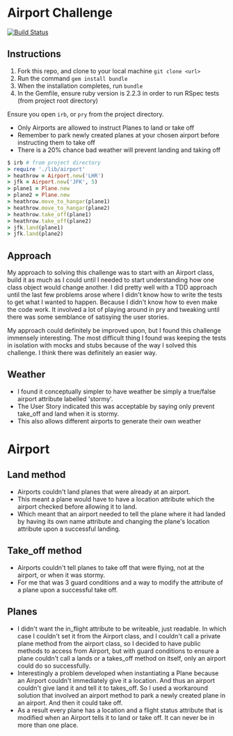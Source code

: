 Airport Challenge
=================
[![Build Status](https://travis-ci.org/dearshrewdwit/airport_challenge.svg?branch=master)](https://travis-ci.org/dearshrewdwit/airport_challenge)

Instructions
--------
1. Fork this repo, and clone to your local machine `git clone <url>`
2. Run the command `gem install bundle`
3. When the installation completes, run `bundle`
4. In the Gemfile, ensure ruby version is 2.2.3 in order to run RSpec tests (from project root directory)

Ensure you open `irb`, or `pry` from the project directory.
* Only Airports are allowed to instruct Planes to land or take off
* Remember to park newly created planes at your chosen airport before instructing them to take off
* There is a 20% chance bad weather will prevent landing and taking off

```ruby
$ irb # from project directory
> require './lib/airport'
> heathrow = Airport.new('LHR')
> jfk = Airport.new('JFK', 5)
> plane1 = Plane.new
> plane2 = Plane.new
> heathrow.move_to_hangar(plane1)
> heathrow.move_to_hangar(plane2)
> heathrow.take_off(plane1)
> heathrow.take_off(plane2)
> jfk.land(plane1)
> jfk.land(plane2)
```

Approach
------
My approach to solving this challenge was to start with an Airport class, build it as much as I could until I needed to start understanding how one class object would change another. I did pretty well with a TDD approach until the last few problems arose where I didn't know how to write the tests to get what I wanted to happen. Because I didn't know how to even make the code work. It involved a lot of playing around in pry and tweaking until there was some semblance of satisying the user stories.

My approach could definitely be improved upon, but I found this challenge immensely interesting. The most difficult thing I found was keeping the tests in isolation with mocks and stubs because of the way I solved this challenge. I think there was definitely an easier way.


Weather
---------
* I found it conceptually simpler to have weather be simply a true/false airport attribute labelled 'stormy'.
* The User Story indicated this was acceptable by saying only prevent take_off and land when it is stormy.
* This also allows different airports to generate their own weather

Airport
=======
Land method
---------
* Airports couldn't land planes that were already at an airport.
* This meant a plane would have to have a location attribute which the airport checked before allowing it to land.
* Which meant that an airport needed to tell the plane where it had landed by having its own name attribute and changing the plane's location attribute upon a successful landing.

Take_off method
---------
* Airports couldn't tell planes to take off that were flying, not at the airport, or when it was stormy.
* For me that was 3 guard conditions and a way to modify the attribute of a plane upon a successful take off.


Planes
---------
* I didn't want the in_flight attribute to be writeable, just readable. In which case I couldn't set it from the Airport class, and I couldn't call a private plane method from the airport class, so I decided to have public methods to access from Airport, but with guard conditions to ensure a plane couldn't call a lands or a takes_off method on itself, only an airport could do so successfully.
* Interestingly a problem developed when instantiating a Plane because an Airport couldn't immediately give it a location. And thus an airport couldn't give land it and tell it to takes_off. So I used a workaround solution that involved an airport method to park a newly created plane in an airport. And then it could take off.
* As a result every plane has a location and a flight status attribute that is modified when an Airport tells it to land or take off. It can never be in more than one place.
